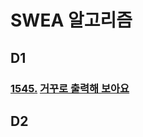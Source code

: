 # SWEA 알고리즘

## D1

###  [1545.](https://swexpertacademy.com/main/code/problem/problemDetail.do?contestProbId=AV2gbY0qAAQBBAS0&categoryId=AV2gbY0qAAQBBAS0&categoryType=CODE#) [거꾸로 출력해 보아요](./1545.py)

## D2





